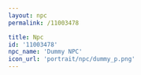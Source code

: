 ```yaml
---
layout: npc
permalink: /11003478

title: Npc
id: '11003478'
npc_name: 'Dummy NPC'
icon_url: 'portrait/npc/dummy_p.png'
---
```

